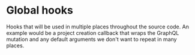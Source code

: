 # Global hooks

Hooks that will be used in multiple places throughout the source code. An example would be a project creation callback that wraps the GraphQL mutation and any default arguments we don't want to repeat in many places.
